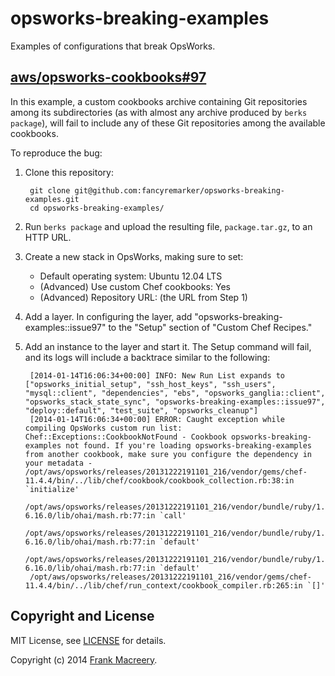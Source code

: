 # opsworks-breaking-examples

Examples of configurations that break OpsWorks.

## [aws/opsworks-cookbooks#97](https://github.com/aws/opsworks-cookbooks/issues/97)

In this example, a custom cookbooks archive containing Git repositories among its subdirectories (as with almost any archive produced by `berks package`), will fail to include any of these Git repositories among the available cookbooks.

To reproduce the bug:

1. Clone this repository:

        git clone git@github.com:fancyremarker/opsworks-breaking-examples.git
        cd opsworks-breaking-examples/

1. Run `berks package` and upload the resulting file, `package.tar.gz`, to an HTTP URL.
1. Create a new stack in OpsWorks, making sure to set:
    - Default operating system: Ubuntu 12.04 LTS
    - (Advanced) Use custom Chef cookbooks: Yes
    - (Advanced) Repository URL: (the URL from Step 1)
1. Add a layer. In configuring the layer, add "opsworks-breaking-examples::issue97" to the "Setup" section of "Custom Chef Recipes."
1. Add an instance to the layer and start it. The Setup command will fail, and its logs will include a backtrace similar to the following:

        [2014-01-14T16:06:34+00:00] INFO: New Run List expands to ["opsworks_initial_setup", "ssh_host_keys", "ssh_users", "mysql::client", "dependencies", "ebs", "opsworks_ganglia::client", "opsworks_stack_state_sync", "opsworks-breaking-examples::issue97", "deploy::default", "test_suite", "opsworks_cleanup"]
        [2014-01-14T16:06:34+00:00] ERROR: Caught exception while compiling OpsWorks custom run list: Chef::Exceptions::CookbookNotFound - Cookbook opsworks-breaking-examples not found. If you're loading opsworks-breaking-examples from another cookbook, make sure you configure the dependency in your metadata - /opt/aws/opsworks/releases/20131222191101_216/vendor/gems/chef-11.4.4/bin/../lib/chef/cookbook/cookbook_collection.rb:38:in `initialize'
        /opt/aws/opsworks/releases/20131222191101_216/vendor/bundle/ruby/1.8/gems/ohai-6.16.0/lib/ohai/mash.rb:77:in `call'
        /opt/aws/opsworks/releases/20131222191101_216/vendor/bundle/ruby/1.8/gems/ohai-6.16.0/lib/ohai/mash.rb:77:in `default'
        /opt/aws/opsworks/releases/20131222191101_216/vendor/bundle/ruby/1.8/gems/ohai-6.16.0/lib/ohai/mash.rb:77:in `default'
        /opt/aws/opsworks/releases/20131222191101_216/vendor/gems/chef-11.4.4/bin/../lib/chef/run_context/cookbook_compiler.rb:265:in `[]'

## Copyright and License

MIT License, see [LICENSE](LICENSE) for details.

Copyright (c) 2014 [Frank Macreery](https://github.com/fancyremarker).
